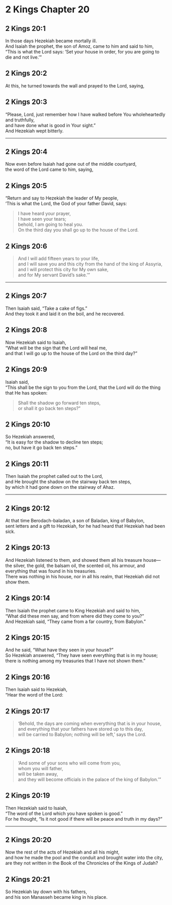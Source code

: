 # 2 Kings Chapter 20

## 2 Kings 20:1

In those days Hezekiah became mortally ill.  
And Isaiah the prophet, the son of Amoz, came to him and said to him,  
“This is what the Lord says: ‘Set your house in order, for you are going to die and not live.’”

## 2 Kings 20:2

At this, he turned towards the wall and prayed to the Lord, saying,

## 2 Kings 20:3

“Please, Lord, just remember how I have walked before You wholeheartedly and truthfully,  
and have done what is good in Your sight.”  
And Hezekiah wept bitterly.

---

## 2 Kings 20:4

Now even before Isaiah had gone out of the middle courtyard,  
the word of the Lord came to him, saying,

## 2 Kings 20:5

“Return and say to Hezekiah the leader of My people,  
‘This is what the Lord, the God of your father David, says:

> I have heard your prayer,  
> I have seen your tears;  
> behold, I am going to heal you.  
> On the third day you shall go up to the house of the Lord.

## 2 Kings 20:6

> And I will add fifteen years to your life,  
> and I will save you and this city from the hand of the king of Assyria,  
> and I will protect this city for My own sake,  
> and for My servant David’s sake.’”

---

## 2 Kings 20:7

Then Isaiah said, “Take a cake of figs.”  
And they took it and laid it on the boil, and he recovered.

## 2 Kings 20:8

Now Hezekiah said to Isaiah,  
“What will be the sign that the Lord will heal me,  
and that I will go up to the house of the Lord on the third day?”

## 2 Kings 20:9

Isaiah said,  
“This shall be the sign to you from the Lord, that the Lord will do the thing that He has spoken:

> Shall the shadow go forward ten steps,  
> or shall it go back ten steps?”

## 2 Kings 20:10

So Hezekiah answered,  
“It is easy for the shadow to decline ten steps;  
no, but have it go back ten steps.”

## 2 Kings 20:11

Then Isaiah the prophet called out to the Lord,  
and He brought the shadow on the stairway back ten steps,  
by which it had gone down on the stairway of Ahaz.

---

## 2 Kings 20:12

At that time Berodach-baladan, a son of Baladan, king of Babylon,  
sent letters and a gift to Hezekiah, for he had heard that Hezekiah had been sick.

## 2 Kings 20:13

And Hezekiah listened to them, and showed them all his treasure house—  
the silver, the gold, the balsam oil, the scented oil, his armour, and everything that was found in his treasuries.  
There was nothing in his house, nor in all his realm, that Hezekiah did not show them.

## 2 Kings 20:14

Then Isaiah the prophet came to King Hezekiah and said to him,  
“What did these men say, and from where did they come to you?”  
And Hezekiah said, “They came from a far country, from Babylon.”

## 2 Kings 20:15

And he said, “What have they seen in your house?”  
So Hezekiah answered, “They have seen everything that is in my house;  
there is nothing among my treasuries that I have not shown them.”

## 2 Kings 20:16

Then Isaiah said to Hezekiah,  
“Hear the word of the Lord:

## 2 Kings 20:17

> ‘Behold, the days are coming when everything that is in your house,  
> and everything that your fathers have stored up to this day,  
> will be carried to Babylon; nothing will be left,’ says the Lord.

## 2 Kings 20:18

> ‘And some of your sons who will come from you,  
> whom you will father,  
> will be taken away,  
> and they will become officials in the palace of the king of Babylon.’”

## 2 Kings 20:19

Then Hezekiah said to Isaiah,  
“The word of the Lord which you have spoken is good.”  
For he thought, “Is it not good if there will be peace and truth in my days?”

---

## 2 Kings 20:20

Now the rest of the acts of Hezekiah and all his might,  
and how he made the pool and the conduit and brought water into the city,  
are they not written in the Book of the Chronicles of the Kings of Judah?

## 2 Kings 20:21

So Hezekiah lay down with his fathers,  
and his son Manasseh became king in his place.
